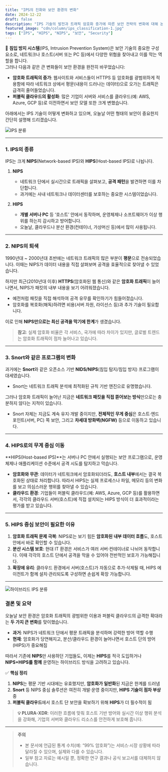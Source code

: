 ```yaml
---
title: "IPS의 진화와 보안 환경의 변화"
date: 2024-12-22
draft: false
description: "IPS 기술의 발전과 트래픽 암호화 증가에 따른 보안 전략의 변화에 대해 논의합니다."
featured_image: "cdn/column/ips_classification-1.jpg"
tags: ["IPS", "HIPS", "NIPS", "보안", "Security"]
---
```


🔐 **침입 방지 시스템**(IPS, Intrusion Prevention System)은 보안 기술의 중요한 구성 요소로, 네트워크나 호스트(서버 또는 PC 등)에서 다양한 위협을 찾아내고 이를 막는 역할을 합니다.  
그러나 다음과 같은 큰 변화들이 보안 환경을 완전히 바꾸었습니다:

- **암호화 트래픽의 증가**: 웹사이트와 서비스들이 HTTPS 등 암호화를 광범위하게 적용함에 따라 네트워크 상에서 평문(내용이 드러나는 데이터)으로 오가는 트래픽은 급격히 줄어들었습니다.
- **퍼블릭 클라우드의 활성화**: 많은 기업이 서버와 서비스를 클라우드(예: AWS, Azure, GCP 등)로 이전하면서 보안 모델 또한 크게 변했습니다.

아래에서는 IPS 기술이 어떻게 변화하고 있으며, 오늘날 어떤 형태의 보안이 중요한지 간단히 설명해 드리겠습니다.  

![IPS 분류](https://blog.plura.io/cdn/column/ips_classification-1.jpg)

<!--more-->

---

### 1. IPS의 종류
IPS는 크게 **NIPS**(Network-based IPS)와 **HIPS**(Host-based IPS)로 나뉩니다.

1. **NIPS**  
   - 네트워크 단에서 실시간으로 트래픽을 살펴보고, **공격 패턴**을 발견하면 이를 차단합니다.  
   - 과거에는 사내 네트워크나 데이터센터를 보호하는 중요한 시스템이었습니다.

2. **HIPS**  
   - **개별 서버나 PC** 등 ‘호스트’ 안에서 동작하며, 운영체제나 소프트웨어가 이상 행위를 하는지 감시하고 방어합니다.  
   - 오늘날, 클라우드나 분산 환경(컨테이너, 가상머신 등)에서 많이 사용됩니다.

---

### 2. NIPS의 퇴색
1990년대 ~ 2000년대 초반에는 네트워크 트래픽의 많은 부분이 **평문**으로 전송되었습니다. 이때는 NIPS가 데이터 내용을 직접 살펴보며 공격을 효율적으로 찾아낼 수 있었습니다.  

하지만 최근(2010년대 이후) **HTTPS**(암호화된 웹 통신)와 같은 **암호화 트래픽**이 늘어나면서, NIPS가 패킷의 내부 내용을 보기 어려워졌습니다.  
- 예전처럼 패킷을 직접 해석하여 공격 유무를 확인하기가 힘들어졌습니다.  
- 암호화를 복호화(해독)하려면 비용(서버 자원, 라이선스 등)과 추가 기술이 필요합니다.

이로 인해 **NIPS만으로는 최신 공격을 막기에 한계**가 생겼습니다.

> **참고**: 실제 암호화 비율은 각 서비스, 국가에 따라 차이가 있지만, 글로벌 트렌드는 암호화 트래픽이 점차 늘어나고 있습니다.

---

### 3. Snort와 같은 프로그램의 변화
과거에는 **Snort**와 같은 오픈소스 기반 **NIDS/NIPS**(침입 탐지/침입 방지) 프로그램이 대세였습니다.  
- Snort는 네트워크 트래픽 분석에 최적화된 규칙 기반 엔진으로 유명했습니다.

그러나 암호화 트래픽이 늘어난 지금은 **네트워크 패킷을 직접 뜯어보는 방식**만으로는 충분하지 않다는 지적이 있습니다.  
- Snort 자체는 지금도 계속 유지·개발 중이지만, **전체적인 무게 중심**은 호스트·엔드포인트(서버, PC) 쪽 보안, 그리고 **차세대 방화벽(NGFW)** 등으로 이동하고 있습니다.

---

### 4. HIPS로의 무게 중심 이동
**HIPS(Host-based IPS)**는 서버나 PC 안에서 실행되는 보안 프로그램으로, 운영체제나 애플리케이션 수준에서 공격 시도를 탐지하고 막습니다.  

- **암호화와 무관**: 데이터가 네트워크에서 암호화되더라도, **호스트 내부**에서는 결국 복호화된 상태로 처리합니다. 따라서 HIPS는 실제 프로세스나 파일, 메모리 등의 변화를 보고 의심스러운 행위를 찾아낼 수 있습니다.  
- **클라우드 환경**: 기업들이 퍼블릭 클라우드(예: AWS, Azure, GCP 등)를 활용하면서, 각각의 클라우드 서버(호스트)에 직접 설치되는 HIPS 방식이 더 효과적이라는 평가를 받고 있습니다.

---

### 5. HIPS 중심 보안이 필요한 이유
1. **암호화 트래픽 문제 극복**: NIPS로는 보기 힘든 **암호화된 내부 데이터 흐름**도, 호스트 안에서 바로 확인할 수 있습니다.
2. **분산 시스템 보호**: 현대 IT 환경은 서비스가 여러 서버·컨테이너로 나뉘어 동작합니다. 이때 각각의 호스트 단에서 공격을 막을 수 있어야 전반적인 보호가 가능해집니다.
3. **확장에 유리**: 클라우드 환경에서 서버(호스트)가 자동으로 추가·삭제될 때, HIPS 에이전트가 함께 설치·관리되도록 구성하면 손쉽게 확장 가능합니다.

---

![하이브리드 IPS 분류](https://blog.plura.io/cdn/column/ips_classification-2.png)

### 결론 및 요약
오늘날 보안 환경은 암호화 트래픽의 광범위한 이용과 퍼블릭 클라우드의 급격한 확대라는 **두 가지 큰 변화**를 맞이했습니다.  
- **과거**: NIPS가 네트워크 단에서 평문 트래픽을 분석하며 강력한 방어 역할 수행  
- **현재**: 암호화가 당연해지고, 분산/클라우드 환경이 늘어나면서 호스트 단의 방어(HIPS)가 중요해짐  

따라서 기존에 **NIPS**만 사용하던 기업들도, 이제는 **HIPS**를 적극 도입하거나 **NIPS+HIPS를 함께** 운영하는 하이브리드 방식을 고려하고 있습니다.  

✅ **핵심 정리**  
1. **NIPS**는 평문 기반 시대에는 유효했지만, **암호화가 일반화**된 지금은 한계를 드러냄  
2. **Snort** 등 NIPS 중심 솔루션은 여전히 개발·운영 중이지만, **HIPS 기술이 점차 부상** 중  
3. **퍼블릭 클라우드**에서 호스트 단 보안을 확보하기 위해 **HIPS**가 더 필수적이 됨  

> **💡 PLURA-XDR**: 이러한 흐름에 맞춰 호스트 기반 방어와 실시간 이상 행위 분석을 강화해, 기업의 서버와 클라우드 리소스를 안전하게 보호해 줍니다.

---

> **주의**  
> - 본 문서에 언급된 통계 수치(예: “99% 암호화”)는 서비스·시장 상황에 따라 달라질 수 있으며, 실제와 다를 수 있습니다.  
> - 일부 참고 자료는 예시일 뿐, 정확한 연구 결과나 공식 보고서를 대체하지 않습니다.
